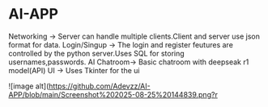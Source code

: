 # AI-APP
Networking -> Server can handle multiple clients.Client and server use json format for data.
Login/Singup -> The login and register feutures are controlled by the python server.Uses SQL for storing usernames,passwords.
AI Chatroom-> Basic chatroom with deepseak r1 model(API)
UI -> Uses Tkinter for the ui

![image alt](https://github.com/Adevzz/AI-APP/blob/main/Screenshot%202025-08-25%20144839.png?r
